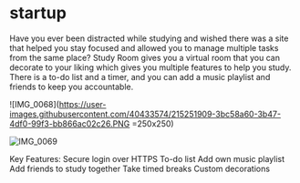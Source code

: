 # startup

Have you ever been distracted while studying and wished there was a site that helped you stay focused and allowed you to manage multiple tasks from the same place? Study Room gives you a virtual room that you can decorate to your liking which gives you multiple features to help you study. There is a to-do list and a timer, and you can add a music playlist and friends to keep you accountable.

![IMG_0068](https://user-images.githubusercontent.com/40433574/215251909-3bc58a60-3b47-4df0-99f3-bb866ac02c26.PNG =250x250)

![IMG_0069](https://user-images.githubusercontent.com/40433574/215251924-7953cabd-c75e-4acf-b2e5-49a0eef09286.PNG)


Key Features:
Secure login over HTTPS
To-do list
Add own music playlist
Add friends to study together
Take timed breaks
Custom decorations
